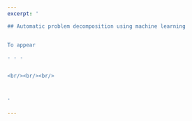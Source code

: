 ```yaml
---
excerpt: '

## Automatic problem decomposition using machine learning 


To appear

- - -


<br/><br/><br/>



'

---
```

